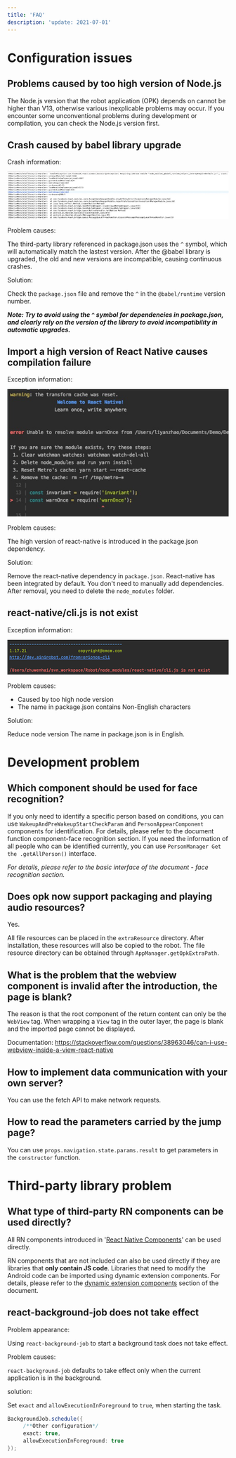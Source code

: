 ```yaml
---
title: 'FAQ'
description: 'update: 2021-07-01'
---
```


# Configuration issues

## Problems caused by too high version of Node.js

The Node.js version that the robot application (OPK) depends on cannot be higher than V13, otherwise various inexplicable problems may occur. If you encounter some unconventional problems during development or compilation, you can check the Node.js version first.

## Crash caused by babel library upgrade

Crash information:

![faq](./assets/faq-1.png)

Problem causes:

The third-party library referenced in package.json uses the `^` symbol, which will automatically match the lastest version. After the @babel library is upgraded, the old and new versions are incompatible, causing continuous crashes.

Solution:

Check the `package.json` file and remove the `^` in the `@babel/runtime` version number.

***Note: Try to avoid using the `^` symbol for dependencies in package.json, and clearly rely on the version of the library to avoid incompatibility in automatic upgrades.***

## Import a high version of React Native causes compilation failure

Exception information:

![faq](./assets/faq-2.png)

Problem causes:

The high version of react-native is introduced in the package.json dependency.

Solution:

Remove the react-native dependency in `package.json`. React-native has been integrated by default. You don't need to manually add dependencies. After removal, you need to delete the `node_modules` folder.

## react-native/cli.js is not exist

Exception information:

![faq](./assets/faq-3.png)

Problem causes:

- Caused by too high node version
- The name in package.json contains Non-English characters

Solution:

Reduce node version
The name in package.json is in English.



# Development problem

## Which component should be used for face recognition?

If you only need to identify a specific person based on conditions, you can use `WakeupAndPreWakeupStartCheckParam` and `PersonAppearComponent` components for identification. For details, please refer to the document function component-face recognition section. If you need the information of all people who can be identified currently, you can use `PersonManager Get the .getAllPerson()` interface. 

*For details, please refer to the basic interface of the document - face recognition section.*

## Does opk now support packaging and playing audio resources?

Yes. 

All file resources can be placed in the `extraResource` directory. After installation, these resources will also be copied to the robot. The file resource directory can be obtained through `AppManager.getOpkExtraPath`.

## What is the problem that the webview component is invalid after the introduction, the page is blank?

The reason is that the root component of the return content can only be the `WebView` tag. When wrapping a `View` tag in the outer layer, the page is blank and the imported page cannot be displayed. 

Documentation: https://stackoverflow.com/questions/38963046/can-i-use-webview-inside-a-view-react-native

## How to implement data communication with your own server?
You can use the fetch API to make network requests.

## How to read the parameters carried by the jump page?
You can use `props.navigation.state.params.result` to get parameters in the `constructor` function.



# Third-party library problem

## What type of third-party RN components can be used directly?

All RN components introduced in '[React Native Components]()' can be used directly. 

RN components that are not included can also be used directly if they are libraries that **only contain JS code**. Libraries that need to modify the Android code can be imported using dynamic extension components. For details, please refer to the [dynamic extension components]() section of the document.

## react-background-job does not take effect

Problem appearance:

Using `react-background-job` to start a background task does not take effect.

Problem causes:

`react-background-job` defaults to take effect only when the current application is in the background.

solution:

Set `exact` and `allowExecutionInForeground` to `true`, when starting the task.

```java
BackgroundJob.schedule({
     /**Other configuration*/
     exact: true,
     allowExecutionInForeground: true
});
```